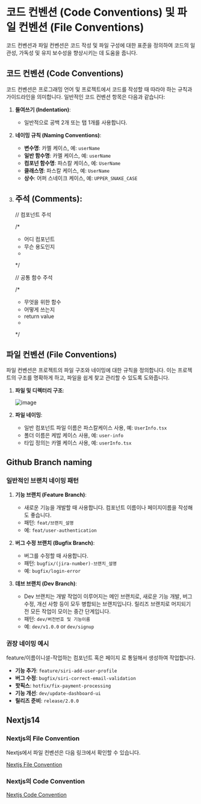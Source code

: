# 코드 컨벤션 (Code Conventions) 및 파일 컨벤션 (File Conventions)

코드 컨벤션과 파일 컨벤션은 코드 작성 및 파일 구성에 대한 표준을 정의하여 코드의 일관성, 가독성 및 유지 보수성을 향상시키는 데 도움을 줍니다.

## 코드 컨벤션 (Code Conventions)

코드 컨벤션은 프로그래밍 언어 및 프로젝트에서 코드를 작성할 때 따라야 하는 규칙과 가이드라인을 의미합니다. 일반적인 코드 컨벤션 항목은 다음과 같습니다:

1. **들여쓰기 (Indentation)**:

   - 일반적으로 공백 2개 또는 탭 1개를 사용합니다.

2. **네이밍 규칙 (Naming Conventions)**:

   - **변수명**: 카멜 케이스, 예: `userName`
   - **일반 함수명**: 카멜 케이스, 예: `userName`
   - **컴포넌 함수명**: 파스칼 케이스, 예: `UserName`
   - **클래스명**: 파스칼 케이스, 예: `UserName`
   - **상수**: 어퍼 스네이크 케이스, 예: `UPPER_SNAKE_CASE`

3. **주석 (Comments)**:
   -
   // 컴포넌트 주석
   
   /*
   * 어디 컴포넌트
   * 무슨 용도인지
   * 
   */
   
   // 공통 함수 주석
   
   /*
   * 무엇을 위한 함수
   * 어떻게 쓰는지
   * return value
   * 
   */ 

## 파일 컨벤션 (File Conventions)

파일 컨벤션은 프로젝트의 파일 구조와 네이밍에 대한 규칙을 정의합니다. 이는 프로젝트의 구조를 명확하게 하고, 파일을 쉽게 찾고 관리할 수 있도록 도와줍니다.

1. **파일 및 디렉터리 구조**:

   ![image](https://github.com/user-attachments/assets/bfaf96ef-1ca1-4613-b485-857b331ffbdb)


2. **파일 네이밍**:

   - 일반 컴포넌트 파일 이름은 파스칼케이스 사용, 예: `UserInfo.tsx`
   - 폴더 이름은 케밥 케이스 사용, 예: `user-info`
   - 타입 정의는 카멜 케이스 사용, 예: `userInfo.tsx`

## Github Branch naming

### 일반적인 브랜치 네이밍 패턴

1. **기능 브랜치 (Feature Branch)**:

   - 새로운 기능을 개발할 때 사용합니다. 컴포넌트 이름이나 페이지이름을 작성해도 좋습니다.
   - 패턴: `feat/브랜치_설명`
   - 예: `feat/user-authentication`

2. **버그 수정 브랜치 (Bugfix Branch)**:

   - 버그를 수정할 때 사용합니다.
   - 패턴: `bugfix/(jira-number)-브랜치_설명`
   - 예: `bugfix/login-error`

4. **데브 브랜치 (Dev Branch)**:

   - Dev 브랜치는 개발 작업이 이루어지는 메인 브랜치로, 새로운 기능 개발, 버그 수정, 개선 사항 등이 모두 병합되는 브랜치입니다. 릴리즈 브랜치로 머지되기 전 모든 작업이 모이는 중간 단계입니다.
   - 패턴: `dev/버전번호 및 기능이름`
   - 예: `dev/v1.0.0` or `dev/signup`


### 권장 네이밍 예시

feature/이름이니셜-작업하는 컴포넌트 혹은 페이지 로 통일해서 생성하여 작업합니다.

- **기능 추가**: `feature/siri-add-user-profile`
- **버그 수정**: `bugfix/siri-correct-email-validation`
- **핫픽스**: `hotfix/fix-payment-processing`
- **기능 개선**: `dev/update-dashboard-ui`
- **릴리즈 준비**: `release/2.0.0`


## Nextjs14

### Nextjs의 File Convention

Nextjs에서 파일 컨벤션은 다음 링크에서 확인할 수 있습니다.

[Nextjs File Convention](https://nextjs.org/docs/app/api-reference/file-conventions)

### Nextjs의 Code Convention

[Nextjs Code Convention](https://github.com/dwarvesf/nextjs-boilerplate/blob/master/docs/CODE_STYLE.md?plain=1)
